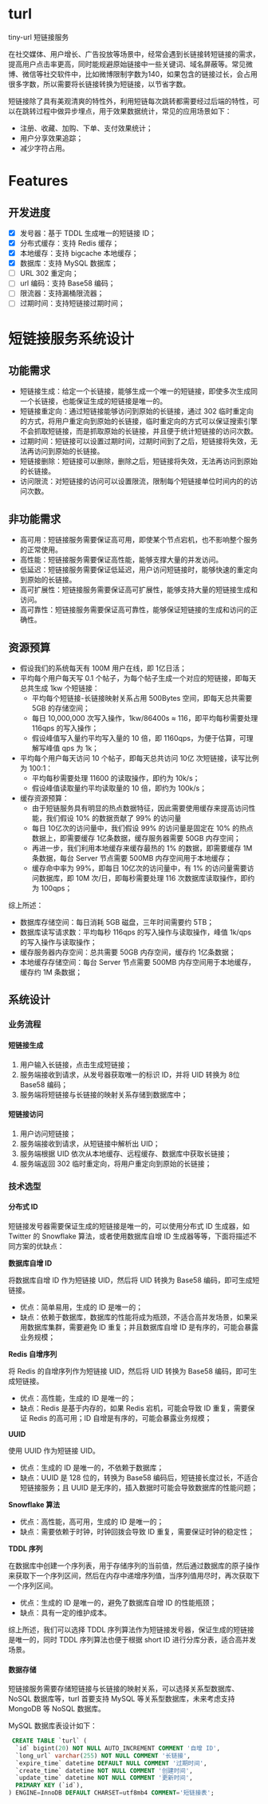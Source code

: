 # turl
tiny-url 短链接服务

在社交媒体、用户增长、广告投放等场景中，经常会遇到长链接转短链接的需求，提高用户点击率更高，同时能规避原始链接中一些关键词、域名屏蔽等。常见微博、微信等社交软件中，比如微博限制字数为140，如果包含的链接过长，会占用很多字数，所以需要将长链接转换为短链接，以节省字数。

短链接除了具有美观清爽的特性外，利用短链每次跳转都需要经过后端的特性，可以在跳转过程中做异步埋点，用于效果数据统计，常见的应用场景如下：

* 注册、收藏、加购、下单、支付效果统计；
* 用户分享效果追踪；
* 减少字符占用。

# Features

## 开发进度
- [x] 发号器：基于 TDDL 生成唯一的短链接 ID；
- [x] 分布式缓存：支持 Redis 缓存；
- [x] 本地缓存：支持 bigcache 本地缓存；
- [x] 数据库：支持 MySQL 数据库；
- [ ] URL 302 重定向；
- [ ] url 编码：支持 Base58 编码；
- [ ] 限流器：支持漏桶限流器；
- [ ] 过期时间：支持短链接过期时间；

# 短链接服务系统设计

## 功能需求
* 短链接生成：给定一个长链接，能够生成一个唯一的短链接，即使多次生成同一个长链接，也能保证生成的短链接是唯一的。
* 短链接重定向：通过短链接能够访问到原始的长链接，通过 302 临时重定向的方式，将用户重定向到原始的长链接，临时重定向的方式可以保证搜索引擎不会抓取短链接，而是抓取原始的长链接，并且便于统计短链接的访问次数。
* 过期时间：短链接可以设置过期时间，过期时间到了之后，短链接将失效，无法再访问到原始的长链接。
* 短链接删除：短链接可以删除，删除之后，短链接将失效，无法再访问到原始的长链接。
* 访问限流：对短链接的访问可以设置限流，限制每个短链接单位时间内的的访问次数。

## 非功能需求

* 高可用：短链接服务需要保证高可用，即使某个节点宕机，也不影响整个服务的正常使用。
* 高性能：短链接服务需要保证高性能，能够支撑大量的并发访问。
* 低延迟：短链接服务需要保证低延迟，用户访问短链接时，能够快速的重定向到原始的长链接。
* 高可扩展性：短链接服务需要保证高可扩展性，能够支持大量的短链接生成和访问。
* 高可靠性：短链接服务需要保证高可靠性，能够保证短链接的生成和访问的正确性。

## 资源预算

* 假设我们的系统每天有 100M 用户在线，即 1亿日活；
* 平均每个用户每天写 0.1 个帖子，为每个帖子生成一个对应的短链接，即每天总共生成 1kw 个短链接：
  * 平均每个短链接-长链接映射关系占用 500Bytes 空间，即每天总共需要 5GB 的存储空间；
  * 每日 10,000,000 次写入操作，1kw/86400s ≈ 116，即平均每秒需要处理 116qps 的写入操作；
  * 假设峰值写入量约平均写入量的 10 倍，即 1160qps，为便于估算，可理解写峰值 qps 为 1k；
* 平均每个用户每天访问 10 个帖子，即每天总共访问 10亿 次短链接，读写比例为 100:1：
  * 平均每秒需要处理 11600 的读取操作，即约为 10k/s；
  * 假设峰值读取量约平均读取量的 10 倍，即约为 100k/s；
* 缓存资源预算：
  * 由于短链服务具有明显的热点数据特征，因此需要使用缓存来提高访问性能，我们假设 10% 的数据贡献了 99% 的访问量
  * 每日 10亿次的访问量中，我们假设 99% 的访问量是固定在 10% 的热点数据上，即需要缓存 1亿条数据，缓存服务器需要 50GB 内存空间；
  * 再进一步，我们利用本地缓存来缓存最热的 1% 的数据，即需要缓存 1M 条数据，每台 Server 节点需要 500MB 内存空间用于本地缓存；
  * 缓存命中率为 99%，即每日 10亿次的访问量中，有 1% 的访问量需要访问数据库，即 10M 次/日，即每秒需要处理 116 次数据库读取操作，即约为 100qps；

综上所述：
  * 数据库存储空间：每日消耗 5GB 磁盘，三年时间需要约 5TB；
  * 数据库读写请求数：平均每秒 116qps 的写入操作与读取操作，峰值 1k/qps 的写入操作与读取操作；
  * 缓存服务器内存空间：总共需要 50GB 内存空间，缓存约 1亿条数据；
  * 本地缓存存储空间：每台 Server 节点需要 500MB 内存空间用于本地缓存，缓存约 1M 条数据；

## 系统设计

### 业务流程

#### 短链接生成

1. 用户输入长链接，点击生成短链接；
2. 服务端接收到请求，从发号器获取唯一的标识 ID，并将 UID 转换为 8位 Base58 编码；
3. 服务端将短链接与长链接的映射关系存储到数据库中；

#### 短链接访问

1. 用户访问短链接；
2. 服务端接收到请求，从短链接中解析出 UID；
3. 服务端根据 UID 依次从本地缓存、远程缓存、数据库中获取长链接；
4. 服务端返回 302 临时重定向，将用户重定向到原始的长链接；

### 技术选型

#### 分布式 ID

短链接发号器需要保证生成的短链接是唯一的，可以使用分布式 ID 生成器，如 Twitter 的 Snowflake 算法，或者使用数据库自增 ID 生成器等等，下面将描述不同方案的优缺点：

**数据库自增 ID**

将数据库自增 ID 作为短链接 UID，然后将 UID 转换为 Base58 编码，即可生成短链接。
   * 优点：简单易用，生成的 ID 是唯一的；
   * 缺点：依赖于数据库，数据库的性能将成为瓶颈，不适合高并发场景，如果采用数据库集群，需要避免 ID 重复；并且数据库自增 ID 是有序的，可能会暴露业务规模；

**Redis 自增序列**

将 Redis 的自增序列作为短链接 UID，然后将 UID 转换为 Base58 编码，即可生成短链接。
   * 优点：高性能，生成的 ID 是唯一的；
   * 缺点：Redis 是基于内存的，如果 Redis 宕机，可能会导致 ID 重复，需要保证 Redis 的高可用；ID 自增是有序的，可能会暴露业务规模；

**UUID**

使用 UUID 作为短链接 UID。
   * 优点：生成的 ID 是唯一的，不依赖于数据库；
   * 缺点：UUID 是 128 位的，转换为 Base58 编码后，短链接长度过长，不适合短链接服务；且 UUID 是无序的，插入数据时可能会导致数据库的性能问题；

**Snowflake 算法**
   * 优点：高性能，高可用，生成的 ID 是唯一的；
   * 缺点：需要依赖于时钟，时钟回拨会导致 ID 重复，需要保证时钟的稳定性；

**TDDL 序列**

  在数据库中创建一个序列表，用于存储序列的当前值，然后通过数据库的原子操作来获取下一个序列区间，然后在内存中递增序列值，当序列值用尽时，再次获取下一个序列区间。
   * 优点：生成的 ID 是唯一的，避免了数据库自增 ID 的性能瓶颈；
   * 缺点：具有一定的维护成本。

综上所述，我们可以选择 TDDL 序列算法作为短链接发号器，保证生成的短链接是唯一的，同时 TDDL 序列算法也便于根据 short ID 进行分库分表，适合高并发场景。

#### 数据存储

短链接服务需要存储短链接与长链接的映射关系，可以选择关系型数据库、NoSQL 数据库等，turl 首要支持 MySQL 等关系型数据库，未来考虑支持 MongoDB 等 NoSQL 数据库。

MySQL 数据库表设计如下：

```sql
 CREATE TABLE `turl` (
  `id` bigint(20) NOT NULL AUTO_INCREMENT COMMENT '自增 ID',
  `long_url` varchar(255) NOT NULL COMMENT '长链接',
  `expire_time` datetime DEFAULT NULL COMMENT '过期时间',
  `create_time` datetime NOT NULL COMMENT '创建时间',
  `update_time` datetime NOT NULL COMMENT '更新时间',
  PRIMARY KEY (`id`),
) ENGINE=InnoDB DEFAULT CHARSET=utf8mb4 COMMENT='短链接表';
```



